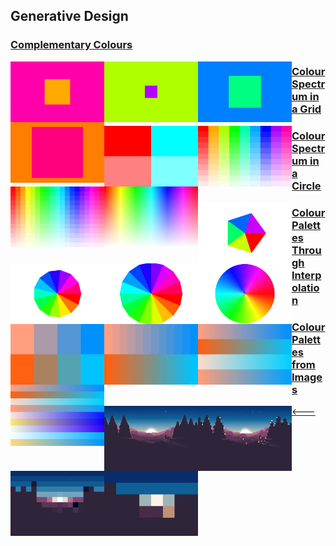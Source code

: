 ## Generative Design

### [Complementary Colours](01_complementary_colours/)

<img src="sample_images/comp_col1.png" alt="alt text" width="150" style="float: left;"><img src="sample_images/comp_col2.png" alt="alt text" width="150" style="float: left;"><img src="sample_images/comp_col3.png" alt="alt text" width="150" style="float: left;"><img src="sample_images/comp_col4.png" alt="alt text" width="150" style="float: left;">

### [Colour Spectrum in a Grid](02_colour_spectrum_in_a_grid/)

<img src="sample_images/col_spec1.png" alt="alt text" width="150" style="float: left;"><img src="sample_images/col_spec2.png" alt="alt text" width="150" style="float: left;"><img src="sample_images/col_spec3.png" alt="alt text" width="150" style="float: left;"><img src="sample_images/col_spec4.png" alt="alt text" width="150" style="float: left;">

### [Colour Spectrum in a Circle](03_colour_spectrum_in_a_circle/)

<img src="sample_images/col_circle1.png" alt="alt text" width="150" style="float: left;"><img src="sample_images/col_circle2.png" alt="alt text" width="150" style="float: left;"><img src="sample_images/col_circle3.png" alt="alt text" width="150" style="float: left;"><img src="sample_images/col_circle4.png" alt="alt text" width="150" style="float: left;">

### [Colour Palettes Through Interpolation](04_colour_palettes_through_interpolation/)

<img src="sample_images/interpol_col1.png" alt="alt text" width="150" style="float: left;"><img src="sample_images/interpol_col2.png" alt="alt text" width="150" style="float: left;"><img src="sample_images/interpol_col3.png" alt="alt text" width="150" style="float: left;"><img src="sample_images/interpol_col4.png" alt="alt text" width="150" style="float: left;">

### [Colour Palettes from Images](05_colour_palettes_from_images/)

<img src="sample_images/image_col1.png" alt="alt text" width="150" style="float: left;"><img src="sample_images/image_col2.png" alt="alt text" width="150" style="float: left;"><img src="sample_images/image_col3.png" alt="alt text" width="150" style="float: left;"><img src="sample_images/image_col4.png" alt="alt text" width="150" style="float: left;">

[<---](../)
